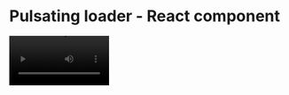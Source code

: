# Pulsating loader - React component
<video src='[https://youtu.be/rKLoJtwvquY](Pulsating loader)' width=180/>
  
## Usage
Get component from src/pulsating-loader/Loader.js
```
import PulsatingLoader from './pulsating-loader/Loader';

function App() {
  return (
    <>
      <PulsatingLoader />
    </>
  );
}

export default App;
```
